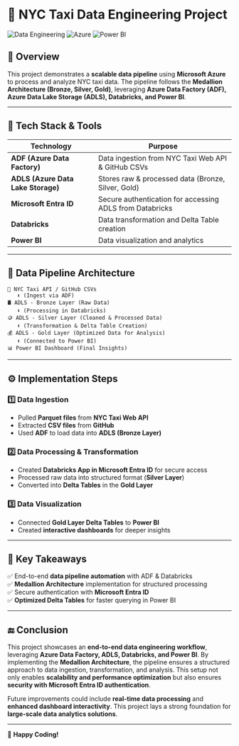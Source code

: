# 🚖 NYC Taxi Data Engineering Project

![Data Engineering](https://img.shields.io/badge/Data%20Engineering-%F0%9F%9A%80-blue)
![Azure](https://img.shields.io/badge/Azure-ADLS%20%7C%20ADF%20%7C%20Databricks-0089D6)
![Power BI](https://img.shields.io/badge/Visualization-Power%20BI-yellow)

## 📌 Overview
This project demonstrates a **scalable data pipeline** using **Microsoft Azure** to process and analyze NYC taxi data. The pipeline follows the **Medallion Architecture (Bronze, Silver, Gold)**, leveraging **Azure Data Factory (ADF), Azure Data Lake Storage (ADLS), Databricks, and Power BI**.

---

## 🚀 Tech Stack & Tools

| Technology    | Purpose |
|--------------|---------|
| **ADF (Azure Data Factory)** | Data ingestion from NYC Taxi Web API & GitHub CSVs |
| **ADLS (Azure Data Lake Storage)** | Stores raw & processed data (Bronze, Silver, Gold) |
| **Microsoft Entra ID** | Secure authentication for accessing ADLS from Databricks |
| **Databricks** | Data transformation and Delta Table creation |
| **Power BI** | Data visualization and analytics |

---

## 🔄 Data Pipeline Architecture

```
🚕 NYC Taxi API / GitHub CSVs 
   ⬇ (Ingest via ADF)
🛢 ADLS - Bronze Layer (Raw Data)
   ⬇ (Processing in Databricks)
🪙 ADLS - Silver Layer (Cleaned & Processed Data)
   ⬇ (Transformation & Delta Table Creation)
💰 ADLS - Gold Layer (Optimized Data for Analysis)
   ⬇ (Connected to Power BI)
📊 Power BI Dashboard (Final Insights)
```

---

## ⚙️ Implementation Steps

### 1️⃣ **Data Ingestion**
- Pulled **Parquet files** from **NYC Taxi Web API**
- Extracted **CSV files** from **GitHub**
- Used **ADF** to load data into **ADLS (Bronze Layer)**

### 2️⃣ **Data Processing & Transformation**
- Created **Databricks App in Microsoft Entra ID** for secure access
- Processed raw data into structured format (**Silver Layer**)
- Converted into **Delta Tables** in the **Gold Layer**

### 3️⃣ **Data Visualization**
- Connected **Gold Layer Delta Tables** to **Power BI**
- Created **interactive dashboards** for deeper insights

---

## 📌 Key Takeaways
✅ End-to-end **data pipeline automation** with ADF & Databricks  
✅ **Medallion Architecture** implementation for structured processing  
✅ Secure authentication with **Microsoft Entra ID**  
✅ **Optimized Delta Tables** for faster querying in Power BI  

---

## 🔚 Conclusion
This project showcases an **end-to-end data engineering workflow**, leveraging **Azure Data Factory, ADLS, Databricks, and Power BI**. By implementing the **Medallion Architecture**, the pipeline ensures a structured approach to data ingestion, transformation, and analysis. This setup not only enables **scalability and performance optimization** but also ensures **security with Microsoft Entra ID authentication**. 

Future improvements could include **real-time data processing** and **enhanced dashboard interactivity**. This project lays a strong foundation for **large-scale data analytics solutions**.

---

🚀 **Happy Coding!**

